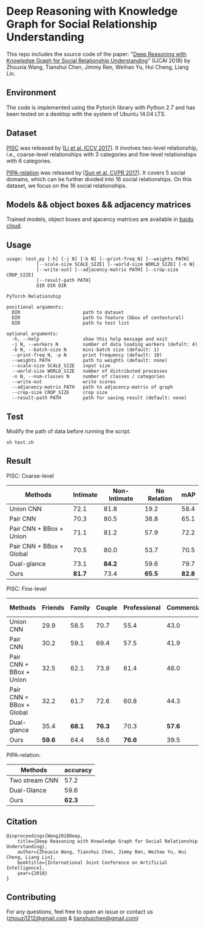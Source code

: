 # Deep Reasoning with Knowledge Graph for Social Relationship Understanding

This repo includes the source code of the paper: "[Deep Reasoning with Knowledge Graph for Social Relationship Understanding](https://arxiv.org/abs/1807.00504)" (IJCAI 2018) by Zhouxia Wang, Tianshui Chen, Jimmy Ren, Weihao Yu, Hui Cheng, Liang Lin.

## Environment

The code is implemented using the Pytorch library with Python 2.7 and has been tested on a desktop with the system of Ubuntu 14.04 LTS.

## Dataset
[PISC](https://zenodo.org/record/1059155#.WznPu_F97CI) was released by [[Li et al. ICCV 2017](https://arxiv.org/abs/1708.00634)]. It involves two-level relationship, i.e., coarse-level relationships with 3 categories and fine-level relationships with 6 categories.

[PIPA-relation](https://www.mpi-inf.mpg.de/departments/computer-vision-and-multimodal-computing/research/human-activity-recognition/social-relation-recognition/) was released by [[Sun et al. CVPR 2017](https://arxiv.org/abs/1704.06456)]. It covers 5 social domains, which can be further divided into 16 social relationships. On this dataset, we focus on the 16 social relationships.

## Models && object boxes && adjacency matrices
Trained models, object boxes and ajacency matrices are available in [baidu cloud](https://pan.baidu.com/s/13tvWT5FmfvIFaBRE9nq1WQ).

## Usage
    usage: test.py [-h] [-j N] [-b N] [--print-freq N] [--weights PATH]
               [--scale-size SCALE_SIZE] [--world-size WORLD_SIZE] [-n N]
               [--write-out] [--adjacency-matrix PATH] [--crop-size CROP_SIZE]
               [--result-path PATH]
               DIR DIR DIR

    PyTorch Relationship

    positional arguments:
      DIR                       path to dataset
      DIR                       path to feature (bbox of contextural)
      DIR                       path to test list

    optional arguments:
      -h, --help                show this help message and exit
      -j N, --workers N         number of data loading workers (defult: 4)
      -b N, --batch-size N      mini-batch size (default: 1)
      --print-freq N, -p N      print frequency (default: 10)
      --weights PATH            path to weights (default: none)
      --scale-size SCALE_SIZE   input size
      --world-size WORLD_SIZE   number of distributed processes
      -n N, --num-classes N     number of classes / categories
      --write-out               write scores
      --adjacency-matrix PATH   path to adjacency-matrix of graph
      --crop-size CROP_SIZE     crop size
      --result-path PATH        path for saving result (default: none)

## Test
Modify the path of data before running the script.

    sh test.sh
    
## Result

PISC: Coarse-level

Methods|Intimate|Non-Intimate|No Relation|mAP
-|-|-|-|-
Union CNN  | 72.1 | 81.8 | 19.2| 58.4
Pair CNN  | 70.3 | 80.5 | 38.8 | 65.1
Pair CNN + BBox + Union  | 71.1 | 81.2 | 57.9 | 72.2
Pair CNN + BBox + Global | 70.5 | 80.0 | 53.7 | 70.5
Dual-glance | 73.1 | **84.2** | 59.6 | 79.7 | 35.4 | 79.7
Ours | **81.7** | 73.4 | **65.5** | **82.8**

PISC: Fine-level

Methods|Friends|Family|Couple|Professional|Commercial|No Relation|mAP
-|-|-|-|-|-|-|-
Union CNN | 29.9 | 58.5 | 70.7 | 55.4 | 43.0 | 19.6 | 43.5
Pair CNN  | 30.2 | 59.1 | 69.4 | 57.5 | 41.9 | 34.2 | 48.2
Pair CNN + BBox + Union  | 32.5 | 62.1 | 73.9 | 61.4 | 46.0 | 52.1 | 56.9
Pair CNN + BBox + Global | 32.2 | 61.7 | 72.6 | 60.8 | 44.3 | 51.0 | 54.6
Dual-glance | 35.4 | **68.1** | **76.3** | 70.3 | **57.6** | 60.9 | 63.2
Ours | **59.6** | 64.4 | 58.6 | **76.6** | 39.5 | **67.7** | **68.7**

PIPA-relation: 

Methods   | accuracy 
-|-
Two stream CNN | 57.2
Dual-Glance | 59.6 
Ours  | **62.3**

## Citation
    @inproceedings{Wang2018Deep,
        title={Deep Reasoning with Knowledge Graph for Social Relationship Understanding},
        author={Zhouxia Wang, Tianshui Chen, Jimmy Ren, Weihao Yu, Hui Cheng, Liang Lin},
        booktitle={International Joint Conference on Artificial Intelligence},
        year={2018}
    }

## Contributing
For any questions, feel free to open an issue or contact us (zhouzi1212@gmail.com & tianshuichen@gmail.com)
